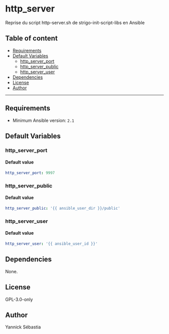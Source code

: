 # http_server

Reprise du script http-server.sh de strigo-init-script-libs en Ansible

## Table of content

- [Requirements](#requirements)
- [Default Variables](#default-variables)
  - [http_server_port](#http_server_port)
  - [http_server_public](#http_server_public)
  - [http_server_user](#http_server_user)
- [Dependencies](#dependencies)
- [License](#license)
- [Author](#author)

---

## Requirements

- Minimum Ansible version: `2.1`

## Default Variables

### http_server_port

#### Default value

```YAML
http_server_port: 9997
```

### http_server_public

#### Default value

```YAML
http_server_public: '{{ ansible_user_dir }}/public'
```

### http_server_user

#### Default value

```YAML
http_server_user: '{{ ansible_user_id }}'
```

## Dependencies

None.

## License

GPL-3.0-only

## Author

Yannick Sébastia
